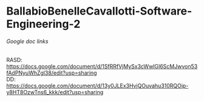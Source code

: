 # BallabioBenelleCavallotti-Software-Engineering-2



###### Google doc links
RASD: https://docs.google.com/document/d/1SfRRfVjMySx3cWwlGI6ScMJwvon53fAdPNyuWhZgl38/edit?usp=sharing
<br>
DD: https://docs.google.com/document/d/13y0JLEx3HvjQOuvahu310RQOip-y8HT8OzwTns6_kkk/edit?usp=sharing
